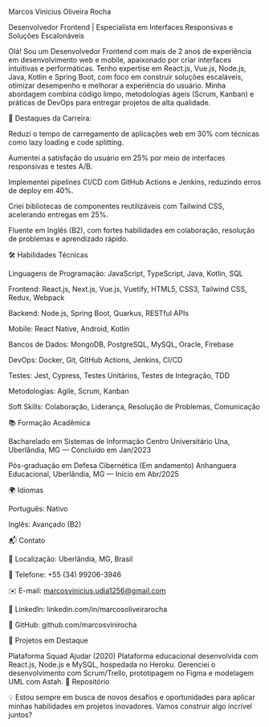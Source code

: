 Marcos Vinicius Oliveira Rocha

Desenvolvedor Frontend | Especialista em Interfaces Responsivas e Soluções Escalonáveis

Olá! Sou um Desenvolvedor Frontend com mais de 2 anos de experiência em desenvolvimento web e mobile, apaixonado por criar interfaces intuitivas e performáticas. Tenho expertise em React.js, Vue.js, Node.js, Java, Kotlin e Spring Boot, com foco em construir soluções escaláveis, otimizar desempenho e melhorar a experiência do usuário. Minha abordagem combina código limpo, metodologias ágeis (Scrum, Kanban) e práticas de DevOps para entregar projetos de alta qualidade.

🌟 Destaques da Carreira:





Reduzi o tempo de carregamento de aplicações web em 30% com técnicas como lazy loading e code splitting.



Aumentei a satisfação do usuário em 25% por meio de interfaces responsivas e testes A/B.



Implementei pipelines CI/CD com GitHub Actions e Jenkins, reduzindo erros de deploy em 40%.



Criei bibliotecas de componentes reutilizáveis com Tailwind CSS, acelerando entregas em 25%.



Fluente em Inglês (B2), com fortes habilidades em colaboração, resolução de problemas e aprendizado rápido.

🛠 Habilidades Técnicas





Linguagens de Programação: JavaScript, TypeScript, Java, Kotlin, SQL



Frontend: React.js, Next.js, Vue.js, Vuetify, HTML5, CSS3, Tailwind CSS, Redux, Webpack



Backend: Node.js, Spring Boot, Quarkus, RESTful APIs



Mobile: React Native, Android, Kotlin



Bancos de Dados: MongoDB, PostgreSQL, MySQL, Oracle, Firebase



DevOps: Docker, Git, GitHub Actions, Jenkins, CI/CD



Testes: Jest, Cypress, Testes Unitários, Testes de Integração, TDD



Metodologias: Agile, Scrum, Kanban



Soft Skills: Colaboração, Liderança, Resolução de Problemas, Comunicação

📚 Formação Acadêmica





Bacharelado em Sistemas de Informação
Centro Universitário Una, Uberlândia, MG — Concluído em Jan/2023



Pós-graduação em Defesa Cibernética (Em andamento)
Anhanguera Educacional, Uberlândia, MG — Início em Abr/2025

🌍 Idiomas





Português: Nativo



Inglês: Avançado (B2)

📬 Contato





📍 Localização: Uberlândia, MG, Brasil



📱 Telefone: +55 (34) 99206-3946



✉️ E-mail: marcosvinicius.udia1256@gmail.com



💼 LinkedIn: linkedin.com/in/marcosoliveirarocha



🐙 GitHub: github.com/marcosvinirocha

🚀 Projetos em Destaque





Plataforma Squad Ajudar (2020)
Plataforma educacional desenvolvida com React.js, Node.js e MySQL, hospedada no Heroku. Gerenciei o desenvolvimento com Scrum/Trello, prototipagem no Figma e modelagem UML com Astah.
🔗 Repositório



💡 Estou sempre em busca de novos desafios e oportunidades para aplicar minhas habilidades em projetos inovadores. Vamos construir algo incrível juntos?
